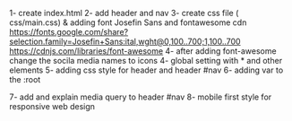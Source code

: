 1- create index.html
2- add header and nav
3- create css file ( css/main.css) & adding font Josefin Sans and fontawesome cdn
https://fonts.google.com/share?selection.family=Josefin+Sans:ital,wght@0,100..700;1,100..700
https://cdnjs.com/libraries/font-awesome
4- after adding font-awesome change the socila media names to icons
4- global setting with \* and other elements
5- adding css style for header and header #nav
6- adding var to the :root

<!-- start here -->

7- add and explain media query to header #nav
8- mobile first style for responsive web design
